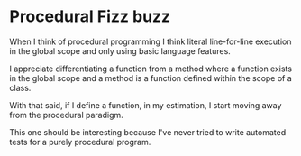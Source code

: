 # Procedural Fizz buzz

When I think of procedural programming I think literal line-for-line execution in the global scope and only using basic language features.

I appreciate differentiating a function from a method where a function exists in the global scope and a method is a function defined within the scope of a class.

With that said, if I define a function, in my estimation, I start moving away from the procedural paradigm.

This one should be interesting because I've never tried to write automated tests for a purely procedural program.
